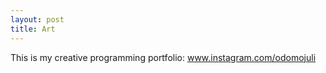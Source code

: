 ```yaml
---
layout: post
title: Art
---
```


This is my creative programming portfolio: <a href="www.instagram.com/odomojuli/">www.instagram.com/odomojuli</a>
